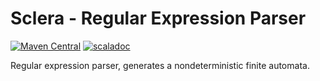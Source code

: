 # Sclera - Regular Expression Parser
[![Maven Central](https://maven-badges.herokuapp.com/maven-central/com.scleradb/sclera-regexparser_2.13/badge.svg)](https://maven-badges.herokuapp.com/maven-central/com.scleradb/sclera-regexparser_2.13)
[![scaladoc](https://javadoc.io/badge2/com.scleradb/sclera-regexparser_2.13/scaladoc.svg)](https://javadoc.io/doc/com.scleradb/sclera-regexparser_2.13)

Regular expression parser, generates a nondeterministic finite automata.

